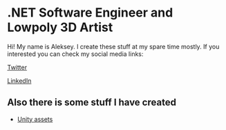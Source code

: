 # .NET Software Engineer and Lowpoly 3D Artist

Hi!
My name is Aleksey. I create these stuff at my spare time mostly.
If you interested you can check my social media links:

[Twitter](https://twitter.com/AlekseyMelkor)

[LinkedIn](https://www.linkedin.com/in/alekseimelkor)

## Also there is some stuff I have created

* [Unity assets](unityassets.md)
